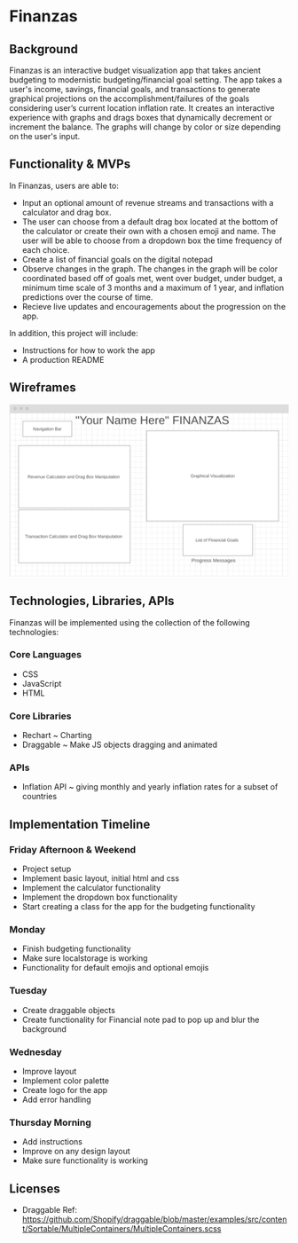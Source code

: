 # Finanzas

## Background

Finanzas is an interactive budget visualization app that takes ancient budgeting to modernistic budgeting/financial goal setting. The app takes a user's income, savings, financial goals, and transactions to generate graphical projections on the accomplishment/failures of the goals considering user’s current location inflation rate. It creates an interactive experience with graphs and drags boxes that dynamically decrement or increment the balance. The graphs will change by color or size depending on the user's input.

## Functionality & MVPs
 In Finanzas, users are able to:

 - Input an optional amount of revenue streams and transactions with a calculator and drag box. 
 - The user can choose from a default drag box located at the bottom of the calculator or create their own with a chosen emoji and name. The user will be able to choose from a dropdown box the time frequency of each choice.
 - Create a list of financial goals on the digital notepad
 - Observe changes in the graph. The changes in the graph will be color coordinated based off of goals met, went over budget, under budget, a minimum time scale of 3 months and a maximum of 1 year, and inflation predictions over the course of time. 
 - Recieve live updates and encouragements about the progression on the app. 

In addition, this project will include:

- Instructions for how to work the app
- A production README
## Wireframes
![image info](./wireframe.png)
## Technologies, Libraries, APIs
Finanzas will be implemented using the collection of the following technologies:

### Core Languages
- CSS
- JavaScript
- HTML

### Core Libraries
- Rechart ~ Charting
- Draggable ~ Make JS objects dragging and animated 

### APIs
- Inflation API ~ giving monthly and yearly inflation rates for a subset of countries

## Implementation Timeline
### Friday Afternoon & Weekend
- Project setup 
- Implement basic layout, initial html and css
- Implement the calculator functionality
- Implement the dropdown box functionality
- Start creating a class for the app for the budgeting functionality
### Monday 
- Finish budgeting functionality
- Make sure localstorage is working
- Functionality for default emojis and optional emojis 
### Tuesday
- Create draggable objects
- Create functionality for Financial note pad to pop up and blur the background 
### Wednesday
- Improve layout
- Implement color palette 
- Create logo for the app
- Add error handling
### Thursday Morning
- Add instructions 
- Improve on any design layout 
- Make sure functionality is working
## Licenses
- Draggable Ref: https://github.com/Shopify/draggable/blob/master/examples/src/content/Sortable/MultipleContainers/MultipleContainers.scss



